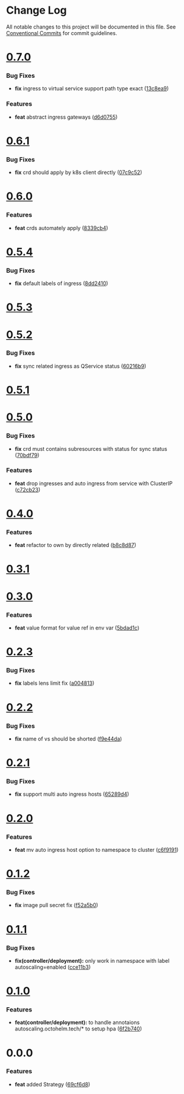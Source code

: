 # Change Log

All notable changes to this project will be documented in this file.
See [Conventional Commits](https://conventionalcommits.org) for commit guidelines.



# [0.7.0](https://github.com/octohelm/qservice-operator/compare/v0.6.1...v0.7.0)

### Bug Fixes

* **fix** ingress to virtual service support path type exact ([13c8ea9](https://github.com/octohelm/qservice-operator/commit/13c8ea92b7f46f162bfcc17ec85a17d789f45b58))


### Features

* **feat** abstract ingress gateways ([d6d0755](https://github.com/octohelm/qservice-operator/commit/d6d075507e03d51b03f86c81532258fe92f82bff))



# [0.6.1](https://github.com/octohelm/qservice-operator/compare/v0.6.0...v0.6.1)

### Bug Fixes

* **fix** crd should apply by k8s client directly ([07c9c52](https://github.com/octohelm/qservice-operator/commit/07c9c524ee40b1363e31319a75ad277b2f4d4823))



# [0.6.0](https://github.com/octohelm/qservice-operator/compare/v0.5.4...v0.6.0)

### Features

* **feat** crds automately apply ([8339cb4](https://github.com/octohelm/qservice-operator/commit/8339cb4441bdde73939bc30bd5cc83c93a74a0f7))



# [0.5.4](https://github.com/octohelm/qservice-operator/compare/v0.5.3...v0.5.4)

### Bug Fixes

* **fix** default labels of ingress ([8dd2410](https://github.com/octohelm/qservice-operator/commit/8dd2410cadd6ee7fcdedf00cf9dd00909bfa0cb1))



# [0.5.3](https://github.com/octohelm/qservice-operator/compare/v0.5.2...v0.5.3)



# [0.5.2](https://github.com/octohelm/qservice-operator/compare/v0.5.1...v0.5.2)

### Bug Fixes

* **fix** sync related ingress as QService status ([60216b9](https://github.com/octohelm/qservice-operator/commit/60216b9dffe47abbbb28cbdfb6adedc3fcfc0188))



# [0.5.1](https://github.com/octohelm/qservice-operator/compare/v0.5.0...v0.5.1)



# [0.5.0](https://github.com/octohelm/qservice-operator/compare/v0.4.0...v0.5.0)

### Bug Fixes

* **fix** crd must contains subresources with status for sync status ([70bdf79](https://github.com/octohelm/qservice-operator/commit/70bdf79cf2c2b5f7e1d98c29ce2b794db89707f0))


### Features

* **feat** drop ingresses and auto ingress from service with ClusterIP ([c72cb23](https://github.com/octohelm/qservice-operator/commit/c72cb23396fe2f2c1bc0ce0038a1e9768a794e2b))



# [0.4.0](https://github.com/octohelm/qservice-operator/compare/v0.3.1...v0.4.0)

### Features

* **feat** refactor to own by directly related ([b8c8d87](https://github.com/octohelm/qservice-operator/commit/b8c8d87e6d0868a405c0b2706bd61496c7d9e8fb))



# [0.3.1](https://github.com/octohelm/qservice-operator/compare/v0.3.0...v0.3.1)



# [0.3.0](https://github.com/octohelm/qservice-operator/compare/v0.2.3...v0.3.0)

### Features

* **feat** value format for value ref in env var ([5bdad1c](https://github.com/octohelm/qservice-operator/commit/5bdad1c17d22c8c994b4307842b36ec19cd8d139))



# [0.2.3](https://github.com/octohelm/qservice-operator/compare/v0.2.2...v0.2.3)

### Bug Fixes

* **fix** labels lens limit fix ([a004813](https://github.com/octohelm/qservice-operator/commit/a004813b89c1c8dcb723159e91a7995ae17679c0))



# [0.2.2](https://github.com/octohelm/qservice-operator/compare/v0.2.1...v0.2.2)

### Bug Fixes

* **fix** name of vs should be shorted ([f9e44da](https://github.com/octohelm/qservice-operator/commit/f9e44dad90f213db19405a2d83713978d527bdbb))



# [0.2.1](https://github.com/octohelm/qservice-operator/compare/v0.2.0...v0.2.1)

### Bug Fixes

* **fix** support multi auto ingress hosts ([65289d4](https://github.com/octohelm/qservice-operator/commit/65289d4cbe00da060707c88dd112d631b7bfb8f9))



# [0.2.0](https://github.com/octohelm/qservice-operator/compare/v0.1.2...v0.2.0)

### Features

* **feat** mv auto ingress host option to namespace to cluster ([c6f9191](https://github.com/octohelm/qservice-operator/commit/c6f91917d2d1f2e7ac4d7bc2dd7644364bf86085))



# [0.1.2](https://github.com/octohelm/qservice-operator/compare/v0.1.1...v0.1.2)

### Bug Fixes

* **fix** image pull secret fix ([f52a5b0](https://github.com/octohelm/qservice-operator/commit/f52a5b06df1dd2bbf88e25675295a8ea01417481))



# [0.1.1](https://github.com/octohelm/qservice-operator/compare/v0.1.0...v0.1.1)

### Bug Fixes

* **fix(controller/deployment):** only work in namespace with label autoscaling=enabled ([cce11b3](https://github.com/octohelm/qservice-operator/commit/cce11b35974ea803643b7a4b32c096482798aac8))



# [0.1.0](https://github.com/octohelm/qservice-operator/compare/v0.0.0...v0.1.0)

### Features

* **feat(controller/deployment):** to handle annotaions autoscaling.octohelm.tech/* to setup hpa ([6f2b740](https://github.com/octohelm/qservice-operator/commit/6f2b7400afea62bc848e79658d57652269410845))



# 0.0.0

### Features

* **feat** added Strategy ([69cf6d8](https://github.com/octohelm/qservice-operator/commit/69cf6d8f6ae68ae8786eebb6ae12de5de3b5bf0f))
